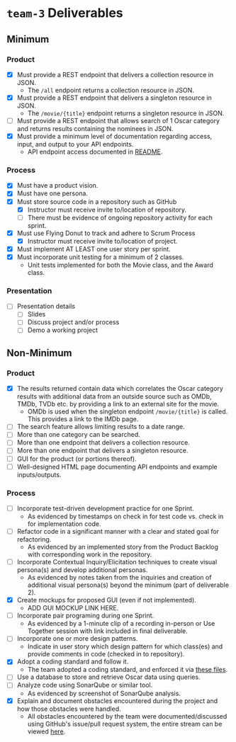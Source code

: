 # `team-3` Deliverables

## Minimum

### Product

- [x] Must provide a REST endpoint that delivers a collection resource in JSON. 
    - The `/all` endpoint returns a collection resource in JSON.
- [x] Must provide a REST endpoint that delivers a singleton resource in JSON.
    - The `/movie/{title}` endpoint returns a singleton resource in JSON.
- [ ] Must provide a REST endpoint that allows search of 1 Oscar category and returns results containing the nominees in JSON.
- [x] Must provide a minimum level of documentation regarding access, input, and output to your API endpoints. 
    - API endpoint access documented in [README](README.md#Use).

### Process

- [x] Must have a product vision.
- [x] Must have one persona.
- [x] Must store source code in a repository such as GitHub
    - [x] Instructor must receive invite to/location of repository.
    - [ ] There must be evidence of ongoing repository activity for each sprint.
- [x] Must use Flying Donut to track and adhere to Scrum Process
    - [x] Instructor must receive invite to/location of project.
- [x] Must implement AT LEAST one user story per sprint.
- [x] Must incorporate unit testing for a minimum of 2 classes.
    - Unit tests implemented for both the Movie class, and the Award class.

### Presentation

- [ ] Presentation details 
    - [ ] Slides
    - [ ] Discuss project and/or process
    - [ ] Demo a working project

## Non-Minimum

### Product

- [x] The results returned contain data which correlates the Oscar category results with additional data from an outside source such as OMDb, TMDb, TVDb etc. by providing a link to an external site for the movie.
    - OMDb is used when the singleton endpoint `/movie/{title}` is called. This provides a link to the IMDb page.
- [ ] The search feature allows limiting results to a date range.
- [ ] More than one category can be searched.
- [ ] More than one endpoint that delivers a collection resource.
- [ ] More than one endpoint that delivers a singleton resource.
- [ ] GUI for the product (or portions thereof).
- [ ] Well-designed HTML page documenting API endpoints and example inputs/outputs.

### Process

- [ ] Incorporate test-driven development practice for one Sprint.
    - As evidenced by timestamps on check in for test code vs. check in for implementation code.
- [ ] Refactor code in a significant manner with a clear and stated goal for refactoring.
    - As evidenced by an implemented story from the Product Backlog with corresponding work in the repository.
- [ ] Incorporate Contextual Inquiry/Elicitation techniques to create visual persona(s) and develop additional personas.
    - As evidenced by notes taken from the inquiries and creation of additional visual persona(s) beyond the minimum (part of deliverable 2).
- [x] Create mockups for proposed GUI (even if not implemented).
    - ADD GUI MOCKUP LINK HERE.
- [ ] Incorporate pair programing during one Sprint.
    - As evidenced by a 1-minute clip of a recording in-person or Use Together session with link included in final deliverable.
- [ ] Incorporate one or more design patterns.
    - Indicate in user story which design pattern for which class(es) and provide comments in code (checked in to repository).
- [x] Adopt a coding standard and follow it.
    - The team adopted a coding standard, and enforced it via [these files](.idea/codeStyles).
- [ ] Use a database to store and retrieve Oscar data using queries.
- [ ] Analyze code using SonarQube or similar tool.
    - As evidenced by screenshot of SonarQube analysis.
- [x] Explain and document obstacles encountered during the project and how those obstacles were handled.
    - All obstacles encountered by the team were documented/discussed using GitHub's issue/pull request system, the entire stream can be viewed [here](https://github.com/zedchance/oscars/issues?q=).
